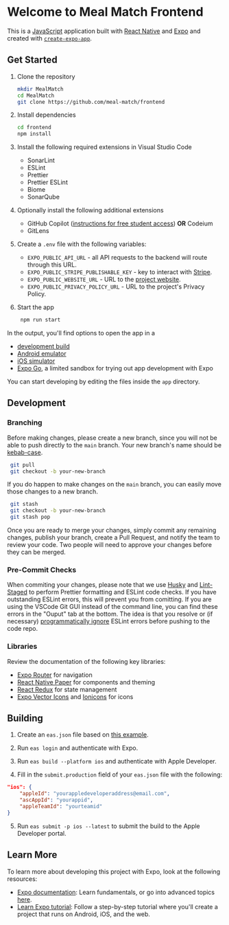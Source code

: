 # Welcome to Meal Match Frontend

This is a [JavaScript](https://en.wikipedia.org/wiki/JavaScript) application built with [React Native](https://reactnative.dev/) and [Expo](https://expo.dev) and created with [`create-expo-app`](https://www.npmjs.com/package/create-expo-app).

## Get Started

1. Clone the repository

    ```bash
    mkdir MealMatch
    cd MealMatch
    git clone https://github.com/meal-match/frontend
    ```

1. Install dependencies

    ```bash
    cd frontend
    npm install
    ```

1. Install the following required extensions in Visual Studio Code

    - SonarLint
    - ESLint
    - Prettier
    - Prettier ESLint
    - Biome
    - SonarQube

1. Optionally install the following additional extensions

    - GitHub Copilot ([instructions for free student access](https://docs.github.com/en/copilot/managing-copilot/managing-copilot-as-an-individual-subscriber/managing-your-copilot-subscription/getting-free-access-to-copilot-as-a-student-teacher-or-maintainer)) **OR** Codeium
    - GitLens

1. Create a `.env` file with the following variables:

    - `EXPO_PUBLIC_API_URL` - all API requests to the backend will route through this URL.
    - `EXPO_PUBLIC_STRIPE_PUBLISHABLE_KEY` - key to interact with [Stripe](https://docs.stripe.com/sdks/react-native).
    - `EXPO_PUBLIC_WEBSITE_URL` - URL to the [project website](https://github.com/meal-match/website).
    - `EXPO_PUBLIC_PRIVACY_POLICY_URL` - URL to the project's Privacy Policy.

1. Start the app

    ```bash
     npm run start
    ```

In the output, you'll find options to open the app in a

- [development build](https://docs.expo.dev/develop/development-builds/introduction/)
- [Android emulator](https://docs.expo.dev/workflow/android-studio-emulator/)
- [iOS simulator](https://docs.expo.dev/workflow/ios-simulator/)
- [Expo Go](https://expo.dev/go), a limited sandbox for trying out app development with Expo

You can start developing by editing the files inside the `app` directory.

## Development

### Branching

Before making changes, please create a new branch, since you will not be able to push directly to the `main` branch. Your new branch's name should be [kebab-case](https://www.theserverside.com/definition/Kebab-case).

```bash
 git pull
 git checkout -b your-new-branch
```

If you do happen to make changes on the `main` branch, you can easily move those changes to a new branch.

```bash
 git stash
 git checkout -b your-new-branch
 git stash pop
```

Once you are ready to merge your changes, simply commit any remaining changes, publish your branch, create a Pull Request, and notify the team to review your code. Two people will need to approve your changes before they can be merged.

### Pre-Commit Checks

When commiting your changes, please note that we use [Husky](https://github.com/typicode/husky) and [Lint-Staged](https://www.npmjs.com/package/lint-staged) to perform Prettier formatting and ESLint code checks. If you have outstanding ESLint errors, this will prevent you from comitting. If you are using the VSCode Git GUI instead of the command line, you can find these errors in the "Ouput" tab at the bottom. The idea is that you resolve or (if necessary) [programmatically ignore](https://stackoverflow.com/questions/27732209/turning-off-eslint-rule-for-a-specific-line) ESLint errors before pushing to the code repo.

### Libraries

Review the documentation of the following key libraries:

- [Expo Router](https://docs.expo.dev/router/introduction/) for navigation
- [React Native Paper](https://callstack.github.io/react-native-paper/) for components and theming
- [React Redux](https://react-redux.js.org/) for state management
- [Expo Vector Icons](https://icons.expo.fyi/Index) and [Ionicons](https://ionic.io/ionicons) for icons

## Building

1. Create an `eas.json` file based on [this example](/eas.example.json).

2. Run `eas login` and authenticate with Expo.

3. Run `eas build --platform ios` and authenticate with Apple Developer.

4. Fill in the `submit.production` field of your `eas.json` file with the following:

```json
"ios": {
    "appleId": "yourappledeveloperaddress@email.com",
    "ascAppId": "yourappid",
    "appleTeamId": "yourteamid"
}
```

5. Run `eas submit -p ios --latest` to submit the build to the Apple Developer portal.

## Learn More

To learn more about developing this project with Expo, look at the following resources:

- [Expo documentation](https://docs.expo.dev/): Learn fundamentals, or go into advanced topics [here](https://docs.expo.dev/guides).
- [Learn Expo tutorial](https://docs.expo.dev/tutorial/introduction/): Follow a step-by-step tutorial where you'll create a project that runs on Android, iOS, and the web.
